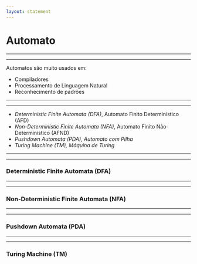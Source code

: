 ```yaml
---
layout: statement
---
```


# Automato

---
---

Automatos são muito usados em:

- Compiladores
- Processamento de Linguagem Natural
- Reconhecimento de padrões

---
---

- *Deterministic Finite Automata (DFA)*, Automato Finito Determinístico (AFD)
- *Non-Deterministic Finite Automata (NFA)*, Automato Finito Não-Determinístico (AFND)
- *Pushdown Automata (PDA), Automato com Pilha*
- *Turing Machine (TM), Máquina de Turing*

---
---

### Deterministic Finite Automata (DFA)

---
---

### Non-Deterministic Finite Automata (NFA)

---
---

### Pushdown Automata (PDA)

---
---

### Turing Machine (TM)
